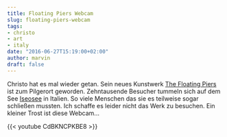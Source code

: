 ```yaml
---
title: Floating Piers Webcam
slug: floating-piers-webcam
tags:
- christo
- art
- italy
date: "2016-06-27T15:19:00+02:00"
author: marvin
draft: false
---
```

Christo hat es mal wieder getan. Sein neues Kunstwerk [The Floating Piers](http://www.thefloatingpiers.com/) ist zum Pilgerort geworden. Zehntausende Besucher tummeln sich auf dem See [Iseosee](https://de.wikipedia.org/wiki/Iseosee) in Italien. So viele Menschen das sie es teilweise sogar schließen mussten. Ich schaffe es leider nicht das Werk zu besuchen. Ein kleiner Trost ist diese Webcam...

{{< youtube CdBKNCPKBE8 >}}